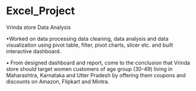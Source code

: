 # Excel_Project
Vrinda store Data Analysis

•Worked on data processing data cleaning, data analysis and data visualization using pivot table, filter, pivot charts, slicer etc. and built interactive dashboard.

•	From designed dashboard and report, come to the conclusion that Vrinda store should target women customers of age group (30-49) living in Maharashtra, Karnataka and Utter Pradesh by offering them coupons and discounts on Amazon, Flipkart and Mintra.
